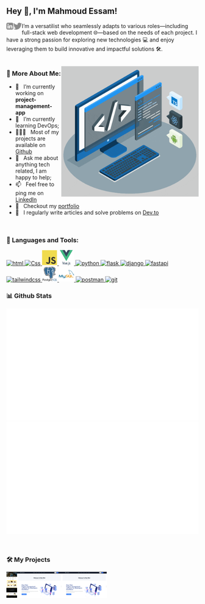## Hey 👋, I'm Mahmoud Essam!
<a href='https://www.linkedin.com/in/mahmoud-essam-822719149/'><img align='left' alt="linkedin" src="./assets/linkedin.svg" height='18px'/></a>

<a href='https://twitter.com/Mahmoud42275'><img align='left' alt="twitter" src="./assets/twitter.svg" height='18px'/></a>


I’m a versatilist who seamlessly adapts to various roles—including full-stack web development 🌐—based on the needs of each project. I have a strong passion for exploring new technologies 💻 and enjoy leveraging them to build innovative and impactful solutions 🛠️.
<br/>
<br/>

<img align="right" alt="GIF" src="techstack.gif" width="360px"/>
  
### 🧐 More About Me:

- 🔭 &nbsp; I’m currently working on **project-management-app**
- 🌱 &nbsp; I’m currently learning DevOps; 
- 👨🏻‍💻 &nbsp; Most of my projects are available on [Github](https://github.com/mahmoudessam820?tab=repositories)
- 💬 &nbsp; Ask me about anything tech related, I am happy to help;
- 📫 &nbsp; Feel free to ping me on [LinkedIn](https://www.linkedin.com/in/mahmoud-essam-822719149/)
- 📝 &nbsp; Checkout my [portfolio](https://clear-sleet.surge.sh/)
- 📝 &nbsp; I regularly write articles and solve problems on [Dev.to](https://dev.to/mahmoudessam)

<br>

### 🔨 Languages and Tools:
<!-- HTML -->
<a href="https://www.w3schools.com/html/default.asp/" target="_blank"> 
  <img src="https://www.vectorlogo.zone/logos/w3_html5/w3_html5-ar21.svg" alt="html" width="40" height="40"/> 
</a>

<!-- CSS -->
<a href="https://www.w3schools.com/css/default.asp/" target="_blank"> 
  <img src="https://www.vectorlogo.zone/logos/w3_css/w3_css-icon.svg" alt="Css" width="40" height="40"/> 
</a>

<!-- JavaScript -->
<a href="https://developer.mozilla.org/en-US/docs/Web/JavaScript" target="_blank"> 
  <img src="https://raw.githubusercontent.com/devicons/devicon/master/icons/javascript/javascript-original.svg" alt="javascript" width="40" height="40"/> 
</a>

<!-- Vue.js -->
<a href="https://vuejs.org/" target="_blank"> 
  <img src="https://raw.githubusercontent.com/devicons/devicon/master/icons/vuejs/vuejs-original-wordmark.svg" alt="vuejs" width="40" height="40"/> 
</a>

<!-- Python -->
<a href="https://www.python.org/" target="_blank"> 
  <img src="https://www.vectorlogo.zone/logos/python/python-icon.svg" alt="python" width="40" height="40"/> 
</a>

<!-- Flask -->
<a href="https://flask.palletsprojects.com/en/2.0.x/" target="_blank"> 
  <img src="https://www.vectorlogo.zone/logos/pocoo_flask/pocoo_flask-icon.svg" alt="flask" width="40" height="40"/> 
</a>

<!-- Django -->
<a href="https://www.djangoproject.com/" target="_blank"> 
  <img src="https://cdn.jsdelivr.net/gh/devicons/devicon/icons/django/django-original.svg" alt="django" width="40" height="40"/> 
</a>

<!-- FastAPI -->
<a href="https://fastapi.tiangolo.com/" target="_blank"> 
  <img src="https://cdn.jsdelivr.net/gh/devicons/devicon/icons/fastapi/fastapi-original.svg" alt="fastapi" width="40" height="40"/> 
</a>

<!-- Tailwind CSS -->
<a href="https://tailwindcss.com/" target="_blank"> 
  <img src="https://www.vectorlogo.zone/logos/tailwindcss/tailwindcss-icon.svg" alt="tailwindcss" width="40" height="40"/> 
</a>

<!-- PostgreSQL -->
<a href="https://www.postgresql.org" target="_blank"> 
  <img src="https://raw.githubusercontent.com/devicons/devicon/master/icons/postgresql/postgresql-original-wordmark.svg" alt="postgresql" width="40" height="40"/> 
</a>

<!-- MySQL -->
<a href="https://www.mysql.com/" target="_blank"> 
  <img src="https://raw.githubusercontent.com/devicons/devicon/master/icons/mysql/mysql-original-wordmark.svg" alt="mysql" width="40" height="40"/> 
</a>

<!-- Postman -->
<a href="https://postman.com" target="_blank"> 
  <img src="https://www.vectorlogo.zone/logos/getpostman/getpostman-icon.svg" alt="postman" width="40" height="40"/> 
</a>

<!-- Git -->
<a href="https://git-scm.com/" target="_blank"> 
  <img src="https://www.vectorlogo.zone/logos/git-scm/git-scm-icon.svg" alt="git" width="40" height="40"/> 
</a>


<br>


### 📊 Github Stats
<a href='https://github.com/mahmoudessam820/planpilot'>
  
![Stats Overview](https://raw.githubusercontent.com/rahul-jha98/github-stats-transparent/output/generated/overview.svg)
![Most Used Languages](https://raw.githubusercontent.com/rahul-jha98/github-stats-transparent/output/generated/languages.svg)

</a>

<br>

### 🛠️ My Projects
<a href="https://github.com/mahmoudessam820/heavy-equip-market" target="_blank"> <img alt="artistify" src="./projects/home-q.png" height="68" align="left"> </a>

<a href="https://github.com/mahmoudessam820/planpilot" target="_blank"> <img alt="sheetsdatabase" src="./projects/home.png"  height="68" align="left"> </a>

<a href="https://github.com/mahmoudessam820/bytestream" target="_blank"> <img alt="readmeicons" src="./projects/home.png" height="68" align="left"> </a>
